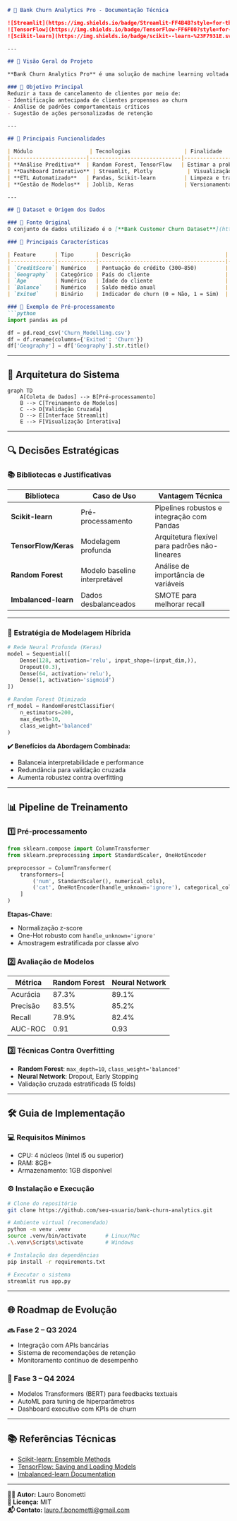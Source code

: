 ```markdown
# 🏦 Bank Churn Analytics Pro - Documentação Técnica

![Streamlit](https://img.shields.io/badge/Streamlit-FF4B4B?style=for-the-badge&logo=Streamlit&logoColor=white)
![TensorFlow](https://img.shields.io/badge/TensorFlow-FF6F00?style=for-the-badge&logo=TensorFlow&logoColor=white)
![Scikit-learn](https://img.shields.io/badge/scikit--learn-%23F7931E.svg?style=for-the-badge&logo=scikit-learn&logoColor=white)

---

## 📌 Visão Geral do Projeto

**Bank Churn Analytics Pro** é uma solução de machine learning voltada à predição de rotatividade de clientes bancários. O sistema combina modelos tradicionais (Random Forest) com redes neurais profundas para obter alta acurácia e insights interpretáveis.

### 🎯 Objetivo Principal
Reduzir a taxa de cancelamento de clientes por meio de:
- Identificação antecipada de clientes propensos ao churn
- Análise de padrões comportamentais críticos
- Sugestão de ações personalizadas de retenção

---

## 🚀 Principais Funcionalidades

| Módulo                  | Tecnologias                 | Finalidade                               |
|------------------------|-----------------------------|------------------------------------------|
| **Análise Preditiva**  | Random Forest, TensorFlow   | Estimar a probabilidade de churn         |
| **Dashboard Interativo** | Streamlit, Plotly           | Visualização em tempo real dos insights |
| **ETL Automatizado**   | Pandas, Scikit-learn         | Limpeza e transformação dos dados        |
| **Gestão de Modelos**  | Joblib, Keras                | Versionamento e deploy de modelos        |

---

## 📂 Dataset e Origem dos Dados

### 📎 Fonte Original
O conjunto de dados utilizado é o [**Bank Customer Churn Dataset**](https://www.kaggle.com/datasets/shantanudhakadd/bank-customer-churn-prediction), amplamente adotado em projetos de ML voltados para churn.

### 🧾 Principais Características

| Feature      | Tipo       | Descrição                              | Transformação Aplicada          |
|--------------|------------|----------------------------------------|---------------------------------|
| `CreditScore`| Numérico   | Pontuação de crédito (300–850)         | Normalização z-score            |
| `Geography`  | Categórico | País do cliente                        | One-Hot Encoding                |
| `Age`        | Numérico   | Idade do cliente                       | Binning estratificado           |
| `Balance`    | Numérico   | Saldo médio anual                      | Log-transform                   |
| `Exited`     | Binário    | Indicador de churn (0 = Não, 1 = Sim)  | Balanceamento via SMOTE         |

### 🔄 Exemplo de Pré-processamento
```python
import pandas as pd

df = pd.read_csv('Churn_Modelling.csv')
df = df.rename(columns={'Exited': 'Churn'})
df['Geography'] = df['Geography'].str.title()
```

---

## 🧠 Arquitetura do Sistema

```mermaid
graph TD
    A[Coleta de Dados] --> B[Pré-processamento]
    B --> C[Treinamento de Modelos]
    C --> D[Validação Cruzada]
    D --> E[Interface Streamlit]
    E --> F[Visualização Interativa]
```

---

## 🔍 Decisões Estratégicas

### 📚 Bibliotecas e Justificativas

| Biblioteca          | Caso de Uso                          | Vantagem Técnica                               |
|---------------------|--------------------------------------|------------------------------------------------|
| **Scikit-learn**    | Pré-processamento                    | Pipelines robustos e integração com Pandas     |
| **TensorFlow/Keras**| Modelagem profunda                   | Arquitetura flexível para padrões não-lineares |
| **Random Forest**   | Modelo baseline interpretável        | Análise de importância de variáveis            |
| **Imbalanced-learn**| Dados desbalanceados                 | SMOTE para melhorar recall                     |

---

### 🔀 Estratégia de Modelagem Híbrida

```python
# Rede Neural Profunda (Keras)
model = Sequential([
    Dense(128, activation='relu', input_shape=(input_dim,)),
    Dropout(0.3),
    Dense(64, activation='relu'),
    Dense(1, activation='sigmoid')
])

# Random Forest Otimizado
rf_model = RandomForestClassifier(
    n_estimators=200,
    max_depth=10,
    class_weight='balanced'
)
```

**✔️ Benefícios da Abordagem Combinada:**
- Balanceia interpretabilidade e performance
- Redundância para validação cruzada
- Aumenta robustez contra overfitting

---

## 📊 Pipeline de Treinamento

### 1️⃣ Pré-processamento
```python
from sklearn.compose import ColumnTransformer
from sklearn.preprocessing import StandardScaler, OneHotEncoder

preprocessor = ColumnTransformer(
    transformers=[
        ('num', StandardScaler(), numerical_cols),
        ('cat', OneHotEncoder(handle_unknown='ignore'), categorical_cols)
    ]
)
```

**Etapas-Chave:**
- Normalização z-score
- One-Hot robusto com `handle_unknown='ignore'`
- Amostragem estratificada por classe alvo

### 2️⃣ Avaliação de Modelos

| Métrica   | Random Forest | Neural Network |
|-----------|---------------|----------------|
| Acurácia  | 87.3%         | 89.1%          |
| Precisão  | 83.5%         | 85.2%          |
| Recall    | 78.9%         | 82.4%          |
| AUC-ROC   | 0.91          | 0.93           |

### 3️⃣ Técnicas Contra Overfitting
- **Random Forest**: `max_depth=10`, `class_weight='balanced'`
- **Neural Network**: Dropout, Early Stopping
- Validação cruzada estratificada (5 folds)

---

## 🛠️ Guia de Implementação

### 💻 Requisitos Mínimos
- CPU: 4 núcleos (Intel i5 ou superior)
- RAM: 8GB+
- Armazenamento: 1GB disponível

### ⚙️ Instalação e Execução

```bash
# Clone do repositório
git clone https://github.com/seu-usuario/bank-churn-analytics.git

# Ambiente virtual (recomendado)
python -m venv .venv
source .venv/bin/activate      # Linux/Mac
.\.venv\Scripts\activate       # Windows

# Instalação das dependências
pip install -r requirements.txt

# Executar o sistema
streamlit run app.py
```

---

## 🌐 Roadmap de Evolução

### 🔜 Fase 2 – Q3 2024
- Integração com APIs bancárias
- Sistema de recomendações de retenção
- Monitoramento contínuo de desempenho

### 🚀 Fase 3 – Q4 2024
- Modelos Transformers (BERT) para feedbacks textuais
- AutoML para tuning de hiperparâmetros
- Dashboard executivo com KPIs de churn

---

## 📚 Referências Técnicas
- [Scikit-learn: Ensemble Methods](https://scikit-learn.org/stable/modules/ensemble.html)
- [TensorFlow: Saving and Loading Models](https://www.tensorflow.org/guide/keras/serialization_and_saving)
- [Imbalanced-learn Documentation](https://imbalanced-learn.org/stable/)

---

**👨‍💻 Autor:** Lauro Bonometti  
**📄 Licença:** MIT  
**📬 Contato:** lauro.f.bonometti@gmail.com
```

